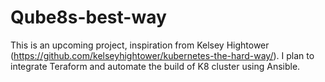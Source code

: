 # Qube8s-best-way
This is an upcoming project, inspiration from Kelsey Hightower (https://github.com/kelseyhightower/kubernetes-the-hard-way/).
I plan to integrate Teraform and automate the build of K8 cluster using Ansible.